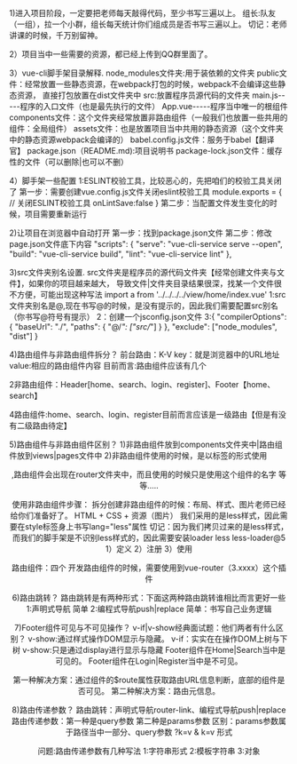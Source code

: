 1)进入项目阶段，一定要把老师每天敲得代码，至少书写三遍以上。
组长:队友（一组），拉一个小群，组长每天统计你们组成员是否书写三遍以上。
切记：老师讲课的时候，千万别留神。

2）项目当中一些需要的资源，都已经上传到QQ群里面了。



3）vue-cli脚手架目录解释.
node_modules文件夹:用于装依赖的文件夹
public文件：经常放置一些静态资源，在webpack打包的时候，webpack不会编译这些静态资源，
直接打包放置在dist文件夹中
src:放置程序员源代码的文件夹
   main.js-----程序的入口文件（也是最先执行的文件）
   App.vue-----程序当中唯一的根组件
   components文件：这个文件夹经常放置非路由组件（一般我们也放置一些共用的组件：全局组件）
   assets文件：也是放置项目当中共用的静态资源（这个文件夹中的静态资源webpack会编译的）
babel.config.js文件：服务于babel【翻译官】
package.json（README.md):项目说明书
package-lock.json文件：缓存性的文件（可以删除|也可以不删）

4）脚手架一些配置
1:ESLINT校验工具，比较恶心的，先把咱们的校验工具关闭了
第一步：需要创建vue.config.js文件关闭eslint校验工具
module.exports = {
    // 关闭ESLINT校验工具
    onLintSave:false
}
第二步：当配置文件发生变化的时候，项目需要重新运行

2)让项目在浏览器中自动打开
第一步：找到package.json文件
第二步：修改page.json文件底下内容
 "scripts": {
    "serve": "vue-cli-service serve --open",
    "build": "vue-cli-service build",
    "lint": "vue-cli-service lint"
  },

3)src文件夹别名设置.
src文件夹是程序员的源代码文件夹【经常创建文件夹与文件】，如果你的项目越来越大，
导致文件|文件夹目录结果很深，找某一个文件很不方便，可能出现这种写法
import  a from '../../../../view/home/index.vue'
1:src文件夹别名是@,现在书写@的时候，是没有提示的，因此我们需要配置src别名（你书写@符号有提示）
2：创建一个jsconfig.json文件
3:{
  "compilerOptions": {
    "baseUrl": "./",
    "paths": {
      "@/*": ["src/*"]
    }
  },
  "exclude": ["node_modules", "dist"]
}


4)路由组件与非路由组件拆分？
前台路由：K-V
key：就是浏览器中的URL地址
value:相应的路由组件内容
目前而言:路由组件应该有几个

2非路由组件：Header[home、search、login、register]、Footer【home、search】

4路由组件:home、search、login、register目前而言应该是一级路由【但是有没有二级路由待定】


5)路由组件与非路由组件区别？
1)非路由组件放到components文件夹中|路由组件放到views|pages文件中
2)非路由组件使用的时候，是以标签的形式使用<Header/>,路由组件会出现在router文件夹中，而且使用的时候只是使用这个组件的名字
等等.....


使用非路由组件步骤：
拆分创建非路由组件的时候：布局、样式、图片老师已经给你们准备好了。
HTML + CSS  + 资源（图片）
我们采用的是less样式，因此需要在style标签身上书写lang="less"属性
切记：因为我们拷贝过来的是less样式，而我们的脚手架是不识别less样式的，因此需要安装loader
less less-loader@5
1）定义
2）注册
3）使用



路由组件：四个
开发路由组件的时候，需要使用到vue-router（3.xxxx）这个插件



6)路由跳转？
路由跳转是有两种形式：下面这两种路由跳转谁相比而言更好一些
1:声明式导航<router-link/>   简单
2:编程式导航push|replace     简单：书写自己业务逻辑


7)Footer组件可见与不可见操作？
v-if|v-show经典面试题：他们两者有什么区别？  v-show:通过样式操作DOM显示与隐藏。
v-if：实实在在操作DOM上树与下树
v-show:只是通过display进行显示与隐藏
Footer组件在Home|Search当中是可见的。
Footer组件在Login|Register当中是不可见。

第一种解决方案：通过组件的$route属性获取路由URL信息判断，底部的组件是否可见。
第二种解决方案：路由元信息。



8)路由传递参数？
路由跳转：声明式导航router-link、编程式导航push|replace
路由传递参数：第一种是query参数  第二种是params参数
区别：params参数属于路径当中一部分、query参数 ?k=v & k=v 形式

问题:路由传递参数有几种写法
1:字符串形式  2:模板字符串  3:对象





